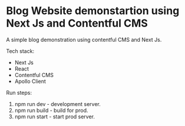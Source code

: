 # Blog Website demonstartion using Next Js and Contentful CMS

A simple blog demonstration using contentful CMS and Next Js.

Tech stack:

- Next Js
- React
- Contentful CMS
- Apollo Client

Run steps:

1. npm run dev - development server.
2. npm run build - build for prod.
3. npm run start - start prod server.

